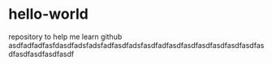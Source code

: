 # hello-world
repository to help me learn github
asdfadfadfasfdasdfadsfadsfadfasdfadsfasdfadfasdfasdfasdfasdfasdfasdfasdfasdfasdfasdfasdf
